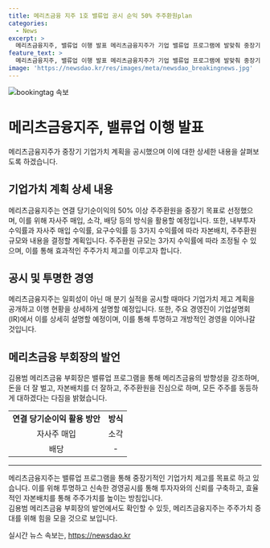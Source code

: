 ```yaml
---
title: 메리츠금융 지주 1호 밸류업 공시 순익 50% 주주환원plan
categories:
  - News
excerpt: >
  메리츠금융지주, 밸류업 이행 발표 메리츠금융지주가 기업 밸류업 프로그램에 발맞춰 중장기 기업가치 계획을 공시했다. 이에 따르면 연결 당기순이익의 50% 이상을 주주환원할 예정이며, 내부투자 수익률과 자사주 매입 수익률 등 3가지 수익률에 따라 자본배치와 주주환원 규모를 결정할 계획이다. 또한, 매분기 실적을 공시할 때마다 밸류업 이행현황을 상세히 설명할 예정이며, 이에 대해 경영진이 기업설명회(IR)에서 설명할 예정이다.
feature_text: >
  메리츠금융지주, 밸류업 이행 발표 메리츠금융지주가 기업 밸류업 프로그램에 발맞춰 중장기 기업가치 계획을 공시했다. 이에 따르면 연결 당기순이익의 50% 이상을 주주환원할 예정이며, 내부투자 수익률과 자사주 매입 수익률 등 3가지 수익률에 따라 자본배치와 주주환원 규모를 결정할 계획이다. 또한, 매분기 실적을 공시할 때마다 밸류업 이행현황을 상세히 설명할 예정이며, 이에 대해 경영진이 기업설명회(IR)에서 설명할 예정이다.
image: 'https://newsdao.kr/res/images/meta/newsdao_breakingnews.jpg'
---
```


<p><img src="https://newsdao.kr/res/images/meta/newsdao_breakingnews.jpg" alt="bookingtag 속보" /></p>

<h1>메리츠금융지주, 밸류업 이행 발표</h1>

<p data-ke-size="size16">메리츠금융지주가 중장기 기업가치 계획을 공시했으며 이에 대한 상세한 내용을 살펴보도록 하겠습니다.</p>

<h2 data-ke-size="size26">기업가치 계획 상세 내용</h2>

<p data-ke-size="size16">메리츠금융지주는 연결 당기순이익의 50% 이상 주주환원을 중장기 목표로 선정했으며, 이를 위해 자사주 매입, 소각, 배당 등의 방식을 활용할 예정입니다. 또한, 내부투자 수익률과 자사주 매입 수익률, 요구수익률 등 3가지 수익률에 따라 자본배치, 주주환원 규모와 내용을 결정할 계획입니다. 주주환원 규모는 3가지 수익률에 따라 조정될 수 있으며, 이를 통해 효과적인 주주가치 제고를 이루고자 합니다.</p>

<h2 data-ke-size="size26">공시 및 투명한 경영</h2>

<p data-ke-size="size16">메리츠금융지주는 일회성이 아닌 매 분기 실적을 공시할 때마다 기업가치 제고 계획을 공개하고 이행 현황을 상세하게 설명할 예정입니다. 또한, 주요 경영진이 기업설명회(IR)에서 이를 상세히 설명할 예정이며, 이를 통해 투명하고 개방적인 경영을 이어나갈 것입니다.</p>

<h2 data-ke-size="size26">메리츠금융 부회장의 발언</h2>

<p data-ke-size="size16">김용범 메리츠금융 부회장은 밸류업 프로그램을 통해 메리츠금융의 방향성을 강조하며, 돈을 더 잘 벌고, 자본배치를 더 잘하고, 주주환원을 진심으로 하며, 모든 주주를 동등하게 대하겠다는 다짐을 밝혔습니다.</p>

<table>
    <tr>
        <td style="text-align: center; height: 17px;"><b>연결 당기순이익 활용 방안</b></td>
        <td style="text-align: center; height: 17px;"><b>방식</b></td>
    </tr>
    <tr>
        <td style="text-align: center; height: 17px;">자사주 매입</td>
        <td style="text-align: center; height: 17px;">소각</td>
    </tr>
    <tr>
        <td style="text-align: center; height: 17px;">배당</td>
        <td style="text-align: center; height: 17px;">-</td>
    </tr>
</table>

<hr>

<p>메리츠금융지주는 밸류업 프로그램을 통해 중장기적인 기업가치 제고를 목표로 하고 있습니다. 이를 위해 투명하고 신속한 경영공시를 통해 투자자와의 신뢰를 구축하고, 효율적인 자본배치를 통해 주주가치를 높이는 방침입니다.<br>
김용범 메리츠금융 부회장의 발언에서도 확인할 수 있듯, 메리츠금융지주는 주주가치 증대를 위해 힘을 모을 것으로 보입니다.</p>
실시간 뉴스 속보는, <a href="https://newsdao.kr" rel="dofollow">https://newsdao.kr</a>


